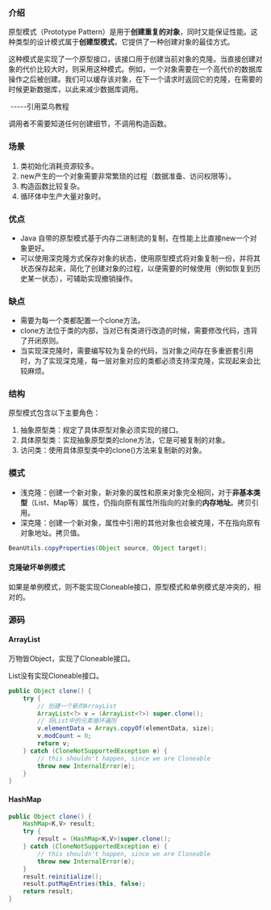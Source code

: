### 介绍

原型模式（Prototype Pattern）是用于**创建重复的对象**，同时又能保证性能。这种类型的设计模式属于**创建型模式**，它提供了一种创建对象的最佳方式。

这种模式是实现了一个原型接口，该接口用于创建当前对象的克隆。当直接创建对象的代价比较大时，则采用这种模式。例如，一个对象需要在一个高代价的数据库操作之后被创建。我们可以缓存该对象，在下一个请求时返回它的克隆，在需要的时候更新数据库，以此来减少数据库调用。

​																																																													-----引用菜鸟教程

调用者不需要知道任何创建细节，不调用构造函数。



### 场景

1. 类初始化消耗资源较多。
2. new产生的一个对象需要非常繁琐的过程（数据准备、访问权限等）。
3. 构造函数比较复杂。
4. 循环体中生产大量对象时。



### 优点

* Java 自带的原型模式基于内存二进制流的复制，在性能上比直接new一个对象更好。
* 可以使用深克隆方式保存对象的状态，使用原型模式将对象复制一份，并将其状态保存起来，简化了创建对象的过程，以便需要的时候使用（例如恢复到历史某一状态），可辅助实现撤销操作。

### 缺点

* 需要为每一个类都配置一个clone方法。
* clone方法位于类的内部，当对已有类进行改造的时候，需要修改代码，违背了开闭原则。
* 当实现深克隆时，需要编写较为复杂的代码，当对象之间存在多重嵌套引用时，为了实现深克隆，每一层对象对应的类都必须支持深克隆，实现起来会比较麻烦。

### 结构

原型模式包含以下主要角色：

1. 抽象原型类：规定了具体原型对象必须实现的接口。
2. 具体原型类：实现抽象原型类的clone方法，它是可被复制的对象。
3. 访问类：使用具体原型类中的clone()方法来复制新的对象。

### 模式

* 浅克隆：创建一个新对象，新对象的属性和原来对象完全相同，对于**非基本类型**（List、Map等）属性，仍指向原有属性所指向的对象的**内存地址**。拷贝引用。
* 深克隆：创建一个新对象，属性中引用的其他对象也会被克隆，不在指向原有对象地址。拷贝值。

```java
BeanUtils.copyProperties(Object source, Object target);
```



#### 克隆破坏单例模式

如果是单例模式，则不能实现Cloneable接口，原型模式和单例模式是冲突的，相对的。

### 源码

#### ArrayList

万物皆Object，实现了Cloneable接口。

List没有实现Cloneable接口。

```java
public Object clone() {
    try {
        // 创建一个新的ArrayList
        ArrayList<?> v = (ArrayList<?>) super.clone();
        // 将List中的元素循环遍历
        v.elementData = Arrays.copyOf(elementData, size);
        v.modCount = 0;
        return v;
    } catch (CloneNotSupportedException e) {
        // this shouldn't happen, since we are Cloneable
        throw new InternalError(e);
    }
}
```

#### HashMap

```java
public Object clone() {
    HashMap<K,V> result;
    try {
        result = (HashMap<K,V>)super.clone();
    } catch (CloneNotSupportedException e) {
        // this shouldn't happen, since we are Cloneable
        throw new InternalError(e);
    }
    result.reinitialize();
    result.putMapEntries(this, false);
    return result;
}
```


